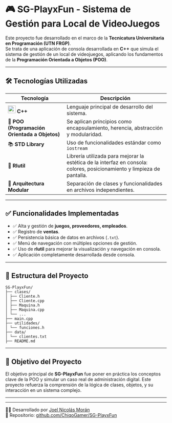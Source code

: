 # 🎮 SG-PlayxFun - Sistema de Gestión para Local de VideoJuegos

Este proyecto fue desarrollado en el marco de la **Tecnicatura Universitaria en Programación (UTN FRGP)**.  
Se trata de una aplicación de consola desarrollada en **C++** que simula el sistema de gestión de un local de videojuegos, aplicando los fundamentos de la **Programación Orientada a Objetos (POO)**.

---

## 🛠️ Tecnologías Utilizadas

| Tecnología | Descripción |
|------------|-------------|
| <img src="https://cdn.jsdelivr.net/gh/devicons/devicon/icons/cplusplus/cplusplus-original.svg" width="24"/> **C++** | Lenguaje principal de desarrollo del sistema. |
| 🧩 **POO (Programación Orientada a Objetos)** | Se aplican principios como encapsulamiento, herencia, abstracción y modularidad. |
| 📚 **STD Library** | Uso de funcionalidades estándar como `iostream` |
| 🎨 **Rlutil** | Librería utilizada para mejorar la estética de la interfaz en consola: colores, posicionamiento y limpieza de pantalla. |
| 🧮 **Arquitectura Modular** | Separación de clases y funcionalidades en archivos independientes. |

---

## ✅ Funcionalidades Implementadas

- ✅ Alta y gestión de **juegos, proveedores, empleados**.
- ✅ Registro de **ventas**.
- ✅ Persistencia básica de datos en archivos (`.txt`).
- ✅ Menú de navegación con múltiples opciones de gestión.
- ✅ Uso de **rlutil** para mejorar la visualización y navegación en consola.
- ✅ Aplicación completamente desarrollada desde consola.

---

## 📁 Estructura del Proyecto
```
SG-PlayxFun/
├── clases/
│ ├── Cliente.h
│ ├── Cliente.cpp
│ ├── Maquina.h
│ ├── Maquina.cpp
│ └── ...
├── main.cpp
├── utilidades/
│ └── funciones.h
├── data/
│ └── clientes.txt
├── README.md
```

---

## 🚀 Objetivo del Proyecto

El objetivo principal de **SG-PlayxFun** fue poner en práctica los conceptos clave de la POO y simular un caso real de administración digital. Este proyecto refuerza la comprensión de la lógica de clases, objetos, y su interacción en un sistema complejo.

---

---

👨‍💻 Desarrollado por [Joel Nicolás Morán](https://www.linkedin.com/in/joel-moran)  
📂 Repositorio: [github.com/ChiqoGamer/SG-PlayxFun](https://github.com/ChiqoGamer/SG-PlayxFun)

